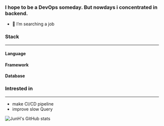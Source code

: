 ### I hope to be a DevOps someday. But nowdays i concentrated in backend.

- 🔭 I’m searching a job

### Stack
---
#### Language

#### Framework

#### Database

### Intrested in
---
- make CI/CD pipeline
- improve slow Query


![JunH's GitHub stats](https://github-readme-stats.vercel.app/api?username=Blaze-F&show_icons=true&theme=apprentice)
